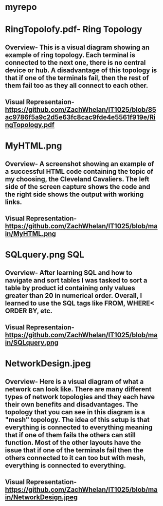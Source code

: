 # myrepo
# RingTopolofy.pdf- Ring Topology
## Overview- This is a visual diagram showing an example of ring topology. Each terminal is connected to the next one, there is no central device or hub. A disadvantage of this topology is that if one of the terminals fail, then the rest of them fail too as they all connect to each other.
## Visual Representaion- https://github.com/ZachWhelan/IT1025/blob/85ac9786f5a9c2d5e63fc8cac9fde4e5561f919e/RingTopology.pdf
# MyHTML.png
## Overview- A screenshot showing an example of a successful HTML code containing the topic of my choosing, the Cleveland Cavaliers. The left side of the screen capture shows the code and the right side shows the output with working links. 
## Visual Representation- https://github.com/ZachWhelan/IT1025/blob/main/MyHTML.png
# SQLquery.png SQL
## Overview- After learning SQL and how to navigate and sort tables I was tasked to sort a table by product id containing only values greater than 20 in numerical order. Overall, I learned to use the SQL tags like FROM, WHERE< ORDER BY, etc. 
## Visual Representaion- https://github.com/ZachWhelan/IT1025/blob/main/SQLquery.png
# NetworkDesign.jpeg 
## Overview- Here is a visual diagram of what a network can look like. There are many different types of network topologies and they each have their own benefits and disadvantages. The topology that you can see in this diagram is a "mesh" topology. The idea of this setup is that everything is connected to everything meaning that if one of them fails the others can still function. Most of the other layouts have the issue that if one of the terminals fail then the others connected to it can too but with mesh, everything is connected to everything.
## Visual Representation- https://github.com/ZachWhelan/IT1025/blob/main/NetworkDesign.jpeg
